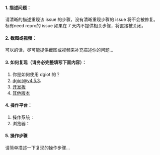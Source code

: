 #### 1. 描述问题：

请清晰的描述重现该 issue 的步骤，没有清晰重现步骤的 issue 将不会被修复。标有need repro的 issue 如果在 7 天内不提供相关步骤，将直接被关闭。

#### 2. 截图或视频：

可以的话，尽可能提供截图或视频来补充描述你的问题...

#### 3. 如何复现（请务必完整填写下面内容）：

1. 你是如何使用 dgiot 的？
1. [dgiot@v4.5.3](https://gitee.com/dgiiot/dgiot/releases/v4.5.3)、
2. [开发板](https://gitee.com/dgiiot/dgiot/tree/master/)
3. [其他版本](https://gitee.com/dgiiot/dgiot/releases)


#### 4. 操作平台：
1. 操作系统：
2. 浏览器：

#### 5. 操作步骤
请简单描述一下复现的操作步骤...
